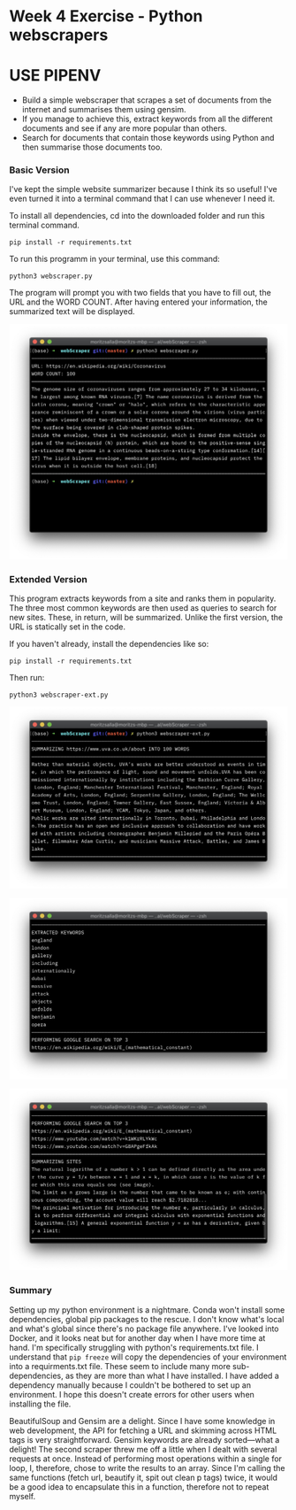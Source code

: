 # Week 4 Exercise - Python webscrapers

# USE PIPENV

- Build a simple webscraper that scrapes a set of documents from the internet and summarises them using gensim.
- If you manage to achieve this, extract keywords from all the different documents and see if any are more popular than others.
- Search for documents that contain those keywords using Python and then summarise those documents too.

### Basic Version

I've kept the simple website summarizer because I think its so useful! I've even turned it into a terminal command that I can use whenever I need it. 

To install all dependencies, cd into the downloaded folder and run this terminal command.

```
pip install -r requirements.txt
```

To run this programm in your terminal, use this command:

```
python3 webscraper.py
```

The program will prompt you with two fields that you have to fill out, the URL and the WORD COUNT. After having entered your information, the summarized text will be displayed.

![Screenshot](./screenshot1.jpg)

### Extended Version

This program extracts keywords from a site and ranks them in popularity. The three most common keywords are then used as queries to search for new sites. These, in return, will be summarized. Unlike the first version, the URL is statically set in the code.

If you haven't already, install the dependencies like so:

```
pip install -r requirements.txt
```

Then run:

```
python3 webscraper-ext.py
```

![Screenshot](./screenshot2.jpg)

![Screenshot](./screenshot3.jpg)

![Screenshot](./screenshot4.jpg)

### Summary

Setting up my python environment is a nightmare. Conda won't install some dependencies, global pip packages to the rescue. I don't know what's local and what's global since there's no package file anywhere. I've looked into Docker, and it looks neat but for another day when I have more time at hand. I'm specifically struggling with python's requirements.txt file. I understand that `pip freeze` will copy the dependencies of your environment into a requirments.txt file. These seem to include many more sub-dependencies, as they are more than what I have installed. I have added a dependency manually because I couldn't be bothered to set up an environment. I hope this doesn't create errors for other users when installing the file.

BeautifulSoup and Gensim are a delight. Since I have some knowledge in web development, the API for fetching a URL and skimming across HTML tags is very straightforward. Gensim keywords are already sorted—what a delight! The second scraper threw me off a little when I dealt with several requests at once. Instead of performing most operations within a single for loop, I, therefore, chose to write the results to an array. Since I'm calling the same functions (fetch url, beautify it, spit out clean p tags) twice, it would be a good idea to encapsulate this in a function, therefore not to repeat myself.
